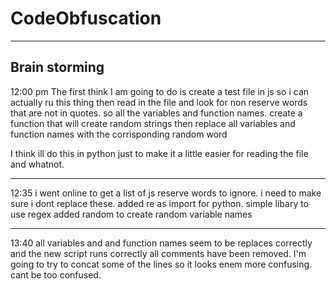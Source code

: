 # CodeObfuscation

---
## Brain storming
 12:00 pm
The first think I am going to do is create a test file in js so i can actually ru this thing
then read in the file and look for non reserve words that are not in quotes. so all the variables and function names. 
create a function that will create random strings then replace all variables and function names with the corrisponding random word

I think ill do this in python just to make it a little easier for reading the file and whatnot.

---

12:35	i went online to get a list of js reserve words to ignore. i need to make sure i dont replace these.
		added re as import for python. simple libary to use regex
		added random to create random variable names

---
13:40	all variables and and function names seem to be replaces correctly and the new script runs correctly
		all comments have been removed. 
		I'm going to try to concat some of the lines so it looks enem more confusing. cant be too confused.





